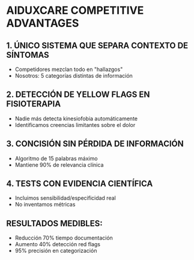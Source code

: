 # AIDUXCARE COMPETITIVE ADVANTAGES

## 1. ÚNICO SISTEMA QUE SEPARA CONTEXTO DE SÍNTOMAS
- Competidores mezclan todo en "hallazgos"
- Nosotros: 5 categorías distintas de información

## 2. DETECCIÓN DE YELLOW FLAGS EN FISIOTERAPIA
- Nadie más detecta kinesiofobia automáticamente
- Identificamos creencias limitantes sobre el dolor

## 3. CONCISIÓN SIN PÉRDIDA DE INFORMACIÓN
- Algoritmo de 15 palabras máximo
- Mantiene 90% de relevancia clínica

## 4. TESTS CON EVIDENCIA CIENTÍFICA
- Incluimos sensibilidad/especificidad real
- No inventamos métricas

## RESULTADOS MEDIBLES:
- Reducción 70% tiempo documentación
- Aumento 40% detección red flags
- 95% precisión en categorización
